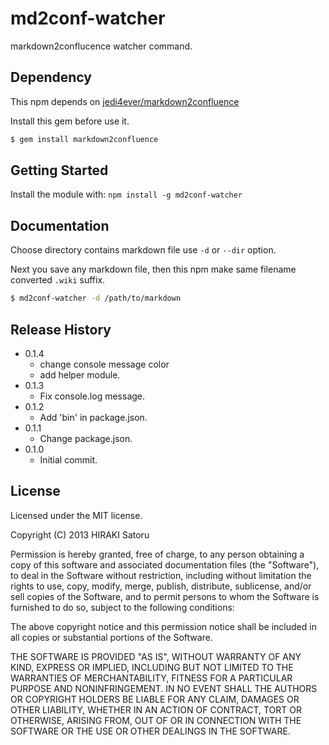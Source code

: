 # md2conf-watcher

markdown2conflucence watcher command.

## Dependency

This npm depends on [jedi4ever/markdown2confluence](https://github.com/jedi4ever/markdown2confluence)

Install this gem before use it.

```sh
$ gem install markdown2confluence
```

## Getting Started

Install the module with: `npm install -g md2conf-watcher`

## Documentation

Choose directory contains markdown file use `-d` or `--dir` option.

Next you save any markdown file, then this npm make same filename converted `.wiki` suffix.

```sh
$ md2conf-watcher -d /path/to/markdown
```

## Release History

- 0.1.4
    - change console message color
    - add helper module.
- 0.1.3
    - Fix console.log message.
- 0.1.2
    - Add 'bin' in package.json.
- 0.1.1
    - Change package.json.
- 0.1.0
    - Initial commit.

## License

Licensed under the MIT license.

Copyright (C) 2013 HIRAKI Satoru

Permission is hereby granted, free of charge, to any person obtaining
a copy of this software and associated documentation files (the "Software"),
to deal in the Software without restriction, including without limitation
the rights to use, copy, modify, merge, publish, distribute, sublicense,
and/or sell copies of the Software, and to permit persons to whom the
Software is furnished to do so, subject to the following conditions:

The above copyright notice and this permission notice shall be included
in all copies or substantial portions of the Software.

THE SOFTWARE IS PROVIDED "AS IS", WITHOUT WARRANTY OF ANY KIND,
EXPRESS OR IMPLIED, INCLUDING BUT NOT LIMITED TO THE WARRANTIES
OF MERCHANTABILITY, FITNESS FOR A PARTICULAR PURPOSE AND NONINFRINGEMENT.
IN NO EVENT SHALL THE AUTHORS OR COPYRIGHT HOLDERS BE LIABLE FOR ANY CLAIM,
DAMAGES OR OTHER LIABILITY, WHETHER IN AN ACTION OF CONTRACT,
TORT OR OTHERWISE, ARISING FROM, OUT OF OR IN CONNECTION WITH THE SOFTWARE
OR THE USE OR OTHER DEALINGS IN THE SOFTWARE.

